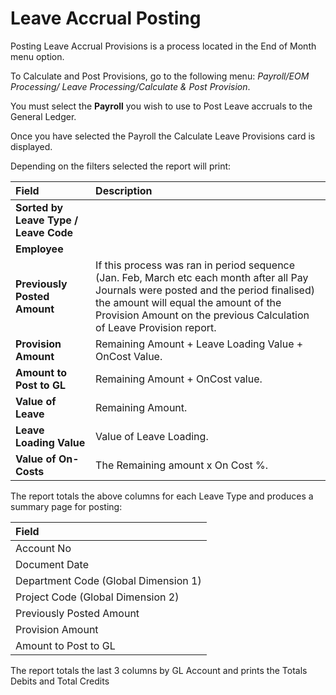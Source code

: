 # Leave Accrual Posting

Posting Leave Accrual Provisions is a process located in the End of Month menu option.  

To Calculate and Post Provisions, go to the following menu: *Payroll/EOM Processing/ Leave Processing/Calculate & Post Provision*.

You must select the **Payroll** you wish to use to Post Leave accruals to the General Ledger.

Once you have selected the Payroll the Calculate Leave Provisions card is displayed.

Depending on the filters selected the report will print:

|Field|Description|  
|:---------------------------------|:---------------------------------------|  
|**Sorted by Leave Type / Leave Code**|
|**Employee**|
|**Previously Posted Amount**| If this process was ran in period sequence (Jan. Feb, March etc each month after all Pay Journals were posted and the period finalised) the amount will equal the amount of the Provision Amount on the previous Calculation of Leave Provision report.  
|**Provision Amount**| Remaining Amount + Leave Loading Value + OnCost Value.
|**Amount to Post to GL**| Remaining Amount + OnCost value.
|**Value of Leave**| Remaining Amount.
|**Leave Loading Value**| Value of Leave Loading.
|**Value of On-Costs**| The Remaining amount x On Cost %.

The report totals the above columns for each Leave Type and produces a summary page for posting:

|Field| 
|:---------------------------------|
|Account No
|Document Date
|Department Code (Global Dimension 1)
|Project Code (Global Dimension 2)
|Previously Posted Amount
|Provision Amount
|Amount to Post to GL

The report totals the last 3 columns by GL Account and prints the Totals Debits and Total Credits
 





